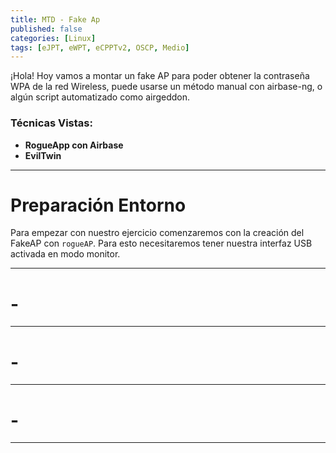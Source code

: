 ```yaml
---
title: MTD - Fake Ap 
published: false
categories: [Linux]
tags: [eJPT, eWPT, eCPPTv2, OSCP, Medio]
---
```



¡Hola! Hoy vamos a montar un fake AP para poder obtener la contraseña WPA de la red Wireless,
puede usarse un método manual con airbase-ng, o algún script automatizado
como airgeddon.


### Técnicas Vistas: 

- **RogueApp con Airbase**
- **EvilTwin**

* * *

# Preparación Entorno
Para empezar con nuestro ejercicio comenzaremos con la creación del FakeAP con `rogueAP`. Para esto necesitaremos tener nuestra interfaz USB activada en modo monitor.




* * * 
# -



* * *


# -


* * * 

# -


* * *
